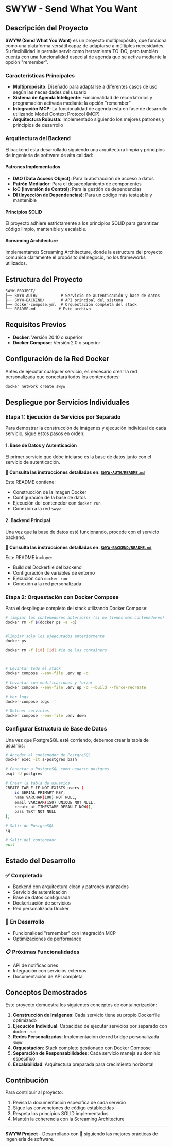 # SWYW - Send What You Want

## Descripción del Proyecto

**SWYW (Send What You Want)** es un proyecto multipropósito, que funciona como una plataforma versátil capaz de adaptarse a múltiples necesidades. Su flexibilidad le permite servir como herramienta
TO-DO, pero también cuenta con una funcionalidad especial de agenda que se activa mediante la opción "remember".

### Características Principales

- **Multipropósito**: Diseñado para adaptarse a diferentes casos de uso según las necesidades del usuario
- **Sistema de Agenda Inteligente**: Funcionalidad de recordatorios y programación activada mediante la opción "remember"
- **Integración MCP**: La funcionalidad de agenda está en fase de desarrollo utilizando Model Context Protocol (MCP)
- **Arquitectura Robusta**: Implementado siguiendo los mejores patrones y principios de desarrollo

### Arquitectura del Backend

El backend está desarrollado siguiendo una arquitectura limpia y principios de ingeniería de software de alta calidad:

#### Patrones Implementados
- **DAO (Data Access Object)**: Para la abstracción de acceso a datos
- **Patrón Mediador**: Para el desacoplamiento de componentes
- **IoC (Inversión de Control)**: Para la gestión de dependencias
- **DI (Inyección de Dependencias)**: Para un código más testeable y mantenible

#### Principios SOLID
El proyecto adhiere estrictamente a los principios SOLID para garantizar código limpio, mantenible y escalable.

#### Screaming Architecture
Implementamos Screaming Architecture, donde la estructura del proyecto comunica claramente el propósito del negocio, no los frameworks utilizados.

## Estructura del Proyecto

```
SWYW-PROJECT/
├── SWYW-AUTH/          # Servicio de autenticación y base de datos
├── SWYW-BACKEND/       # API principal del sistema
├── docker-compose.yml  # Orquestación completa del stack
└── README.md          # Este archivo
```

## Requisitos Previos

- **Docker**: Versión 20.10 o superior
- **Docker Compose**: Versión 2.0 o superior

## Configuración de la Red Docker

Antes de ejecutar cualquier servicio, es necesario crear la red personalizada que conectará todos los contenedores:

```bash
docker network create swyw
```

## Despliegue por Servicios Individuales

### Etapa 1: Ejecución de Servicios por Separado

Para demostrar la construcción de imágenes y ejecución individual de cada servicio, sigue estos pasos en orden:

#### 1. Base de Datos y Autenticación

El primer servicio que debe iniciarse es la base de datos junto con el servicio de autenticación.

**📁 Consulta las instrucciones detalladas en: [`SWYW-AUTH/README.md`](./SWYW-AUTH/README.md)**

Este README contiene:
- Construcción de la imagen Docker
- Configuración de la base de datos
- Ejecución del contenedor con `docker run`
- Conexión a la red `swyw`

#### 2. Backend Principal

Una vez que la base de datos esté funcionando, procede con el servicio backend.

**📁 Consulta las instrucciones detalladas en: [`SWYW-BACKEND/README.md`](./SWYW-BACKEND/README.md)**

Este README incluye:
- Build del Dockerfile del backend
- Configuración de variables de entorno
- Ejecución con `docker run`
- Conexión a la red personalizada

### Etapa 2: Orquestación con Docker Compose

Para el despliegue completo del stack utilizando Docker Compose:

```bash
# limpiar los contenedores anteriores (si no tienes más contenedores)
docker rm -f $(docker ps -a -q)


#limpiar solo los ejeecutados anteriormente
docker ps

docker rm -f [id] [id] #id de los containers
```

```bash


# Levantar todo el stack
docker compose --env-file .env up -d

# Levantar con modificaciones y forzar
docker compose --env-file .env up -d --build --force-recreate

# Ver logs
docker-compose logs -f

# Detener servicios
docker compose --env-file .env down
```
### Configurar Estructura de Base de Datos

Una vez que PostgreSQL esté corriendo, debemos crear la tabla de usuarios:

```bash
# Acceder al contenedor de PostgreSQL
docker exec -it s-postgres bash

# Conectar a PostgreSQL como usuario postgres
psql -U postgres

# Crear la tabla de usuarios
CREATE TABLE IF NOT EXISTS users (
    id SERIAL PRIMARY KEY,
    name VARCHAR(100) NOT NULL,
    email VARCHAR(150) UNIQUE NOT NULL,
    create_at TIMESTAMP DEFAULT NOW(),
    pass TEXT NOT NULL
);

# Salir de PostgreSQL
\q

# Salir del contenedor
exit
```

## Estado del Desarrollo

### ✅ Completado
- Backend con arquitectura clean y patrones avanzados
- Servicio de autenticación
- Base de datos configurada
- Dockerización de servicios
- Red personalizada Docker

### 🚧 En Desarrollo
- Funcionalidad "remember" con integración MCP
- Optimizaciones de performance

### 📋 Próximas Funcionalidades
- API de notificaciones
- Integración con servicios externos
- Documentación de API completa

## Conceptos Demostrados

Este proyecto demuestra los siguientes conceptos de containerización:

1. **Construcción de Imágenes**: Cada servicio tiene su propio Dockerfile optimizado
2. **Ejecución Individual**: Capacidad de ejecutar servicios por separado con `docker run`
3. **Redes Personalizadas**: Implementación de red bridge personalizada `swyw`
4. **Orquestación**: Stack completo gestionado con Docker Compose
5. **Separación de Responsabilidades**: Cada servicio maneja su dominio específico
6. **Escalabilidad**: Arquitectura preparada para crecimiento horizontal

## Contribución

Para contribuir al proyecto:

1. Revisa la documentación específica de cada servicio
2. Sigue las convenciones de código establecidas
3. Respeta los principios SOLID implementados
4. Mantén la coherencia con la Screaming Architecture

---

**SWYW Project** - Desarrollado con 💚 siguiendo las mejores prácticas de ingeniería de software.
